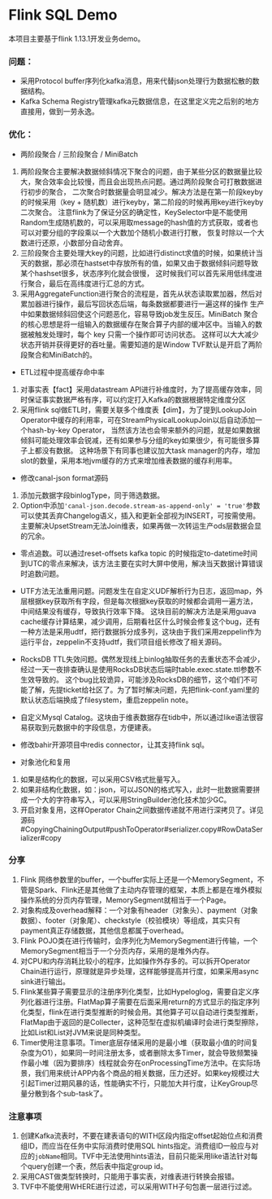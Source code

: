 # Flink SQL Demo

本项目主要基于flink 1.13.1开发业务demo。


### 问题：

- 采用Protocol buffer序列化kafka消息，用来代替json处理行为数据松散的数据结构。
- Kafka Schema Registry管理kafka元数据信息，在这里定义完之后别的地方直接用，做到一劳永逸。



### 优化：

- 两阶段聚合 / 三阶段聚合 / MiniBatch
1. 两阶段聚合主要解决数据倾斜情况下聚合的问题，由于某些分区的数据量比较大，聚合效率会比较慢，而且会出现热点问题。通过两阶段聚合可打散数据进行初步的聚合，
   二次聚合时数据量会明显减少。解决方法是在第一阶段keyby的时候采用（key + 随机数）进行keyby，第二阶段的时候再用key进行keyby二次聚合。
   注意flink为了保证分区的确定性，KeySelector中是不能使用Random生成随机数的，可以采用取message的hash值的方式获取，或者也可以对要分组的字段乘以一个大数加个随机小数进行打散，
   恢复时除以一个大数进行还原，小数部分自动舍弃。
2. 三阶段聚合主要处理大key的问题，比如进行distinct求值的时候，如果统计当天的数据，那必须在hastset中存放所有的值，如果又由于数据倾斜问题导致某个hashset很多，状态序列化就会很慢，
   这时候我们可以首先采用低纬度进行聚合，最后在高纬度进行汇总的方式。
3. 采用AggregateFunction进行聚合的流程是，首先从状态读取累加器，然后对累加器进行操作，最后写回状态后端，每条数据都要进行一遍这样的操作
   生产中如果数据倾斜回使这个问题恶化，容易导致job发生反压。MiniBatch 聚合的核心思想是将一组输入的数据缓存在聚合算子内部的缓冲区中。当输入的数据被触发处理时，每个 key 只需一个操作即可访问状态。
   这样可以大大减少状态开销并获得更好的吞吐量。需要知道的是Window TVF默认是开启了两阶段聚合和MiniBatch的。
   
- ETL过程中提高缓存命中率
1. 对事实表【fact】采用datastream API进行补维度时，为了提高缓存效率，同时保证事实数据严格有序，可以约定打入Kafka的数据根据特定维度分区
2. 采用flink sql做ETL时，需要关联多个维度表【dim】，为了提到LookupJoin Operator中缓存的利用率，可在StreamPhysicalLookupJoin以后自动添加一个hash-by-key Operator，
   当然该方法也会带来额外的问题，就是如果数据倾斜可能处理效率会锐减，还有如果参与分组的key如果很少，有可能很多算子上都没有数据。
   这种场景下有同事也建议加大task manager的内存，增加slot的数量，采用本地jvm缓存的方式来增加维表数据的缓存利用率。
   
- 修改canal-json format源码
1. 添加元数据字段binlogType，同于筛选数据。
2. Option中添加`'canal-json.decode.stream-as-append-only' = 'true'`参数可以使其丢弃Changelog语义，插入和更新全部视为INSERT，可按需使用。主要解决UpsetStream无法Join维表，如果再做一次转运生产ods层数据会显的冗余。

- 零点追数。可以通过reset-offsets kafka topic 的时候指定to-datetime时间到UTC的零点来解决，该方法主要在实时大屏中使用，解决当天数据计算错误时追数问题。
  
- UTF方法无法重用问题。问题发生在自定义UDF解析行为日志，返回map，外层根据key获取所有字段，但是每次根据key获取的时候都会调用一遍方法，中间结果没有缓存，导致执行效率下降。
  这块目前的解决方法是采用guava cache缓存计算结果，减少调用，后期看社区什么时候会修复这个bug，还有一种方法是采用udtf，把行数据拆分成多列，这块由于我们采用zeppelin作为运行平台，zeppelin不支持udtf，我们项目组长修改了相关源码。

- RocksDB TTL失效问题。偶然发现线上binlog抽取任务的去重状态不会减少，经过一天一夜排查确认是使用RocksDB状态后端时table.exec.state.ttl参数不生效导致的。
  这个bug比较诡异，可能涉及RocksDB的细节，这个咱们不可能了解，先提ticket给社区了。为了暂时解决问题，先把flink-conf.yaml里的默认状态后端换成了filesystem，重启zeppelin note。
  
- 自定义Mysql Catalog。这块由于维表数据存在tidb中，所以通过like语法很容易获取到元数据中的字段信息，方便建表。

- 修改bahir开源项目中redis connector，让其支持flink sql。

- 对象池化和复用
1. 如果是结构化的数据，可以采用CSV格式批量写入。
2. 如果非结构化数据，如：json，可以JSON的格式写入，此时一批数据需要拼成一个大的字符串写入，可以采用StringBuilder池化技术加少GC。
3. 开启对象复用，这样Operator Chain之间数据传递就不用进行深拷贝了。详见源码#CopyingChainingOutput#pushToOperator#serializer.copy#RowDataSerializer#copy


### 分享
1. Flink 网络参数里的buffer，一个buffer实际上还是一个MemorySegment，不管是Spark、Flink还是其他做了主动内存管理的框架，本质上都是在堆外模拟操作系统的分页内存管理，MemorySegment就相当于一个Page。 
2. 对象构成及overhead解释：一个对象有header（对象头）、payment（对象数据）、footer（对象尾）、checkstyle（校验模块）等组成，其实只有payment真正存储数据，其他信息都属于overhead。
3. Flink POJO类在进行传输时，会序列化为MemorySegment进行传输，一个MemorySegment相当于一个分页内存，采用的是堆外内存。
4. 对CPU和内存消耗比较小的程序，比如操作外存多的。可以拆开Operator Chain进行运行，原理就是异步处理，这样能够提高并行度，如果采用async sink进行输出。
5. Flink某些算子需要显示的注册序列化类型，比如Hypeloglog，需要自定义序列化器进行注册。FlatMap算子需要在后面采用return的方式显示的指定序列化类型，flink在进行类型推断的时候会用。其他算子可以自动进行类型推断，FlatMap由于返回的是Collecter<T>，这种范型在虚拟机编译时会进行类型擦除，比如List<String>和List<Integer>对JVM来说是同种类型。
6. Timer使用注意事项。Timer底层存储采用的是最小堆（获取最小值的时间复杂度为O1），如果同一时间注册太多，或者删除太多Timer，就会导致频繁操作最小堆（因为要排序）线程就会夯在onProcessingTime方法中。在实际场景，我们用来统计APP内各个商品的相关数据，压力还好。如果key规模过大引起Timer过期风暴的话，性能确实不行，只能加大并行度，让KeyGroup尽量分散到各个sub-task了。


### 注意事项
1. 创建Kafka流表时，不要在建表语句的WITH区段内指定offset起始位点和消费组ID，而应当在任务中实际消费时使用SQL hints指定。消费组ID一般应与对应的`jobName`相同。TVF中无法使用hints语法，目前只能采用like语法针对每个query创建一个表，然后表中指定group id。
2. 采用CAST做类型转换时，只能用于事实表，对维表进行转换会报错。
3. TVF中不能使用WHERE进行过滤，可以采用WITH子句包裹一层进行过滤。